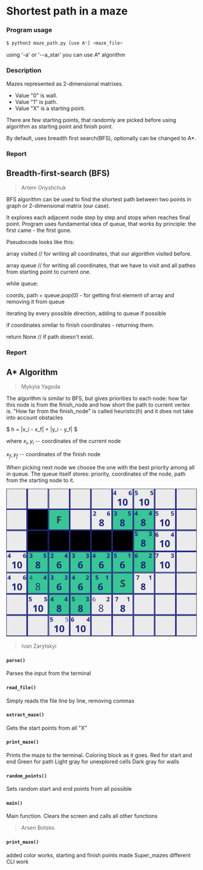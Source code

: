 # Shortest path in a maze
### Program usage
```Bash
$ python3 maze_path.py [use A*] <maze_file>
```

using '-a' or '--a_star' you can use A* algorithm

### Description
Mazes represented as 2-dimensional matrixes.
* Value "0" is wall.
* Value "1" is path.
* Value "X" is a starting point.

There are few starting points, that randomly are picked before using
algorithm as starting point and finish point.

By default, uses breadth first search(BFS), optionally can be changed to A*.

### Report
## Breadth-first-search (BFS)
> Artem Onyshchuk

BFS algorithm can be used to find the shortest path between two points in graph or 2-dimensional matrix (our case).

It explores each adjacent node step by step and stops when reaches final point.
Program uses fundamental idea of queue, that works by principle: the first came - the first gone.

Pseudocode looks like this:

array visited // for writing all coordinates, that our algorithm visited before.

array queue // for writing all coordinates, that we have to visit and all pathes from starting point to current one.

while queue:

  coords, path = queue.pop(0) - for getting first element of array and removing it from queue
  
  iterating by every possible direction, adding to queue if possible
  
  if coordinates similar to finish coordinates - returning them.
  
return None // if path doesn't exist.




### Report
## A* Algorithm
> Mykyta Yagoda

The algorithm is similar to BFS, but gives priorities to each node: how far this node is from the finish_node and how short the path to current vertex is. "How far from the finish_node" is called heuristic(h) and it does not take into account obstacles

$ h = |x_i - x_f| + |y_i - y_f| $

where $x_i, y_i$ -- coordinates of the current node

$x_f, y_f$ -- coordinates of the finish node

When picking next node we choose the one with the best priority among all in queue.
The queue itself stores: priority, coordinates of the node, path from the starting node to it.

![alt text](image.png)


> Ivan Zarytskyi
#### ``parse()``
Parses the input from the terminal
#### ``read_file()``
Simply reads the file line by line, removing commas
#### ``extract_maze()``
Gets the start points from all "X"
#### ``print_maze()``
Prints the maze to the terminal. Coloring block as it goes.
Red for start and end
Green for path
Light gray for unexplored cells
Dark gray for walls
#### ``random_points()``
Sets random start and end points from all possible
#### ``main()``
Main function. Clears the screen and calls all other functions

> Arsen Botsko 
#### ``print_maze()`` ###
added color works, starting and finish points
made Super_mazes
different CLI work